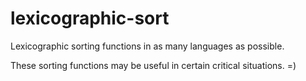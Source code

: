 # lexicographic-sort
Lexicographic sorting functions in as many languages as possible.

These sorting functions may be useful in certain critical situations. =)
